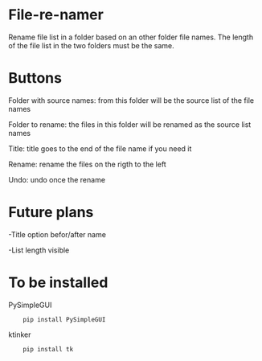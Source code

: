 # File-re-namer
Rename file list in a folder based on an other folder file names.
The length of the file list in the two folders must be the same.

# Buttons
Folder with source names: from this folder will be the source list of the file names

Folder to rename: the files in this folder will be renamed as the source list names

Title: title goes to the end of the file name if you need it

Rename: rename the files on the rigth to the left

Undo: undo once the rename

# Future plans
-Title option befor/after name

-List length visible

# To be installed
PySimpleGUI

        pip install PySimpleGUI
        
ktinker

        pip install tk
